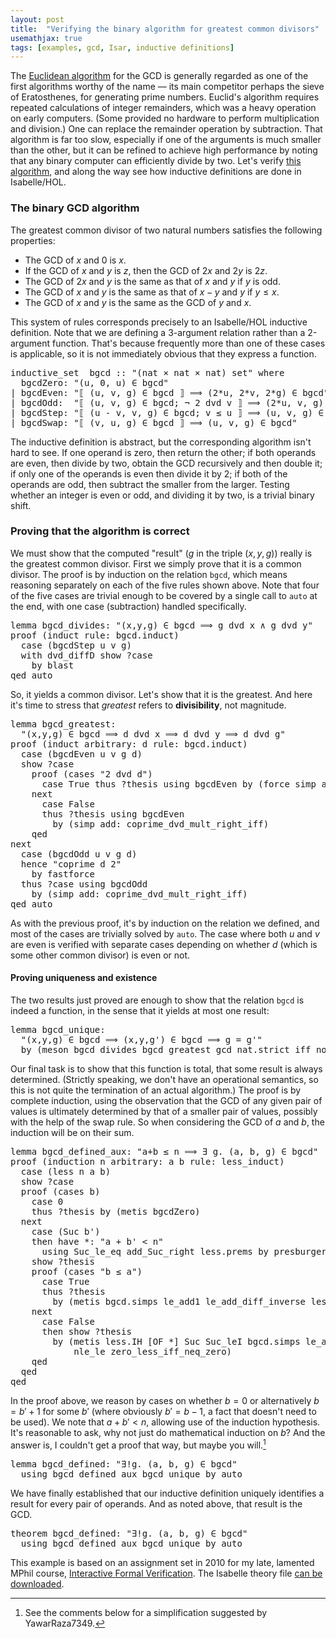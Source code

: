 ```yaml
---
layout: post
title:  "Verifying the binary algorithm for greatest common divisors"
usemathjax: true 
tags: [examples, gcd, Isar, inductive definitions]
---
```

The [Euclidean algorithm](https://en.wikipedia.org/wiki/Euclidean_algorithm) 
for the GCD is generally regarded as
one of the first algorithms worthy of the name ––
its main competitor perhaps the sieve of Eratosthenes, 
for generating prime numbers.
Euclid's algorithm requires repeated calculations
of integer remainders, which was a heavy operation on early computers.
(Some provided no hardware to perform multiplication and division.)
One can replace the remainder operation by subtraction.
That algorithm is far too slow, especially if one of the arguments
is much smaller than the other,
but it can be refined to achieve high performance by noting that 
any binary computer can efficiently divide by two.
Let's verify [this algorithm](https://en.wikipedia.org/wiki/Binary_GCD_algorithm), 
and along the way see how inductive definitions are done in Isabelle/HOL.

### The binary GCD algorithm

The greatest common divisor of two natural numbers satisfies 
the following properties:

* The GCD of $x$ and 0 is $x$.
* If the GCD of $x$ and $y$ is $z$, then the GCD of $2x$ and $2y$ is $2z$.
* The GCD of $2x$ and $y$ is the same as that of $x$ and $y$ if $y$ is odd.
* The GCD of $x$ and $y$ is the same as that of $x-y$ and $y$ if $y\le x$.
* The GCD of $x$ and $y$ is the same as the GCD of $y$ and $x$.

This system of rules corresponds precisely to an Isabelle/HOL inductive definition. Note that we are defining a 3-argument relation
rather than a 2-argument function.
That's because frequently more than one of these cases is
applicable, so it is not immediately obvious that they express a
function. 

<pre class="source">
<span class="keyword1 command">inductive_set</span>  <span class="entity">bgcd</span> <span class="main">::</span> <span class="quoted"><span class="quoted"><span>"</span><span class="main">(</span>nat</span> <span class="main">×</span></span> nat <span class="main">×</span> nat<span class="main">)</span> set<span>"</span> <span class="keyword2 keyword">where</span><span>
  </span>bgcdZero<span class="main">:</span> <span class="quoted"><span class="quoted"><span>"</span><span class="main">(</span><span class="free bound entity">u</span><span class="main">,</span> <span class="main">0</span></span><span class="main">,</span> <span class="free bound entity">u</span><span class="main">)</span> <span class="main">∈</span></span> <span class="free">bgcd</span><span>"</span><span>
</span><span class="main">|</span> bgcdEven<span class="main">:</span> <span class="quoted"><span class="quoted"><span>"</span><span class="main">⟦</span> <span class="main">(</span><span class="free bound entity">u</span><span class="main">,</span> <span class="free bound entity">v</span><span class="main">,</span> <span class="free bound entity">g</span><span class="main">)</span> <span class="main">∈</span></span> <span class="free">bgcd</span> <span class="main">⟧</span> <span class="main">⟹</span> <span class="main">(</span><span class="numeral">2</span><span class="main">*</span></span><span class="free bound entity">u</span><span class="main">,</span> <span class="numeral">2</span><span class="main">*</span><span class="free bound entity">v</span><span class="main">,</span> <span class="numeral">2</span><span class="main">*</span><span class="free bound entity">g</span><span class="main">)</span> <span class="main">∈</span> <span class="free">bgcd</span><span>"</span><span>
</span><span class="main">|</span> bgcdOdd<span class="main">:</span>  <span class="quoted"><span class="quoted"><span>"</span><span class="main">⟦</span> <span class="main">(</span><span class="free bound entity">u</span><span class="main">,</span> <span class="free bound entity">v</span><span class="main">,</span> <span class="free bound entity">g</span><span class="main">)</span> <span class="main">∈</span></span> <span class="free">bgcd</span><span class="main">;</span> <span class="main">¬</span></span> <span class="numeral">2</span> <span class="keyword1">dvd</span> <span class="free bound entity">v</span> <span class="main">⟧</span> <span class="main">⟹</span> <span class="main">(</span><span class="numeral">2</span><span class="main">*</span><span class="free bound entity">u</span><span class="main">,</span> <span class="free bound entity">v</span><span class="main">,</span> <span class="free bound entity">g</span><span class="main">)</span> <span class="main">∈</span> <span class="free">bgcd</span><span>"</span><span>
</span><span class="main">|</span> bgcdStep<span class="main">:</span> <span class="quoted"><span class="quoted"><span>"</span><span class="main">⟦</span> <span class="main">(</span><span class="free bound entity">u</span> <span class="main">-</span></span> <span class="free bound entity">v</span><span class="main">,</span> <span class="free bound entity">v</span><span class="main">,</span> <span class="free bound entity">g</span><span class="main">)</span> <span class="main">∈</span></span> <span class="free">bgcd</span><span class="main">;</span> <span class="free bound entity">v</span> <span class="main">≤</span> <span class="free bound entity">u</span> <span class="main">⟧</span> <span class="main">⟹</span> <span class="main">(</span><span class="free bound entity">u</span><span class="main">,</span> <span class="free bound entity">v</span><span class="main">,</span> <span class="free bound entity">g</span><span class="main">)</span> <span class="main">∈</span> <span class="free">bgcd</span><span>"</span><span>
</span><span class="main">|</span> bgcdSwap<span class="main">:</span> <span class="quoted"><span class="quoted"><span>"</span><span class="main">⟦</span> <span class="main">(</span><span class="free bound entity">v</span><span class="main">,</span> <span class="free bound entity">u</span><span class="main">,</span> <span class="free bound entity">g</span><span class="main">)</span> <span class="main">∈</span></span> <span class="free">bgcd</span> <span class="main">⟧</span> <span class="main">⟹</span> <span class="main">(</span><span class="free bound entity">u</span><span class="main">,</span> <span class="free bound entity">v</span><span class="main">,</span> <span class="free bound entity">g</span><span class="main">)</span> <span class="main">∈</span></span> <span class="free">bgcd</span><span>"</span>
</pre>

The inductive definition is abstract, but the corresponding
algorithm isn't hard to see.
If one operand is zero, then return the other;
if both operands are even, then divide by two, obtain the GCD recursively
and then double it; 
if only one of the operands is even then divide it by 2;
if both of the operands are odd, then subtract the smaller from the larger. Testing whether an integer is even or odd, and dividing it by two,
is a trivial binary shift.

### Proving that the algorithm is correct

We must show that the computed "result" 
($g$ in the triple $(x,y,g)$) really is the greatest common divisor.
First we simply prove that it is a common divisor.
The proof is by induction on the relation `bgcd`,
which means reasoning separately on each of the five rules shown above.
Note that four of the five cases are trivial enough to be covered
by a single call to `auto` at the end, with one case (subtraction)
handled specifically.

<pre class="source">
<span class="keyword1 command">lemma</span> bgcd_divides<span class="main">:</span> <span class="quoted"><span class="quoted"><span>"</span><span class="main">(</span><span class="free">x</span><span class="main">,</span><span class="free">y</span><span class="main">,</span><span class="free">g</span><span class="main">)</span> <span class="main">∈</span></span> bgcd</span> <span class="main">⟹</span> <span class="free">g</span> <span class="keyword1">dvd</span> <span class="free">x</span> <span class="main">∧</span> <span class="free">g</span> <span class="keyword1">dvd</span> <span class="free">y</span><span>"</span><span>
</span><span class="keyword1 command">proof</span> <span class="main">(</span><span class="operator">induct</span> <span class="quasi_keyword">rule</span><span class="main main">:</span> bgcd.induct<span class="main">)</span><span>
  </span><span class="keyword3 command">case</span> <span class="main">(</span>bgcdStep <span class="skolem">u</span> <span class="skolem">v</span> <span class="skolem">g</span><span class="main">)</span><span>
  </span><span class="keyword1 command">with</span> dvd_diffD <span class="keyword3 command">show</span> <span class="var quoted var">?case</span><span>
    </span><span class="keyword1 command">by</span> <span class="operator">blast</span><span>
</span><span class="keyword1 command">qed</span> <span class="operator">auto</span>
</pre>

So, it yields a common divisor. Let's show that it is the greatest.
And here it's time to stress that *greatest* refers to **divisibility**,
not magnitude.

<pre class="source">
<span class="keyword1 command">lemma</span> bgcd_greatest<span class="main">:</span><span>
  </span><span class="quoted"><span class="quoted"><span>"</span><span class="main">(</span><span class="free">x</span><span class="main">,</span><span class="free">y</span><span class="main">,</span><span class="free">g</span><span class="main">)</span> <span class="main">∈</span></span> bgcd</span> <span class="main">⟹</span> <span class="free">d</span> <span class="keyword1">dvd</span> <span class="free">x</span> <span class="main">⟹</span> <span class="free">d</span> <span class="keyword1">dvd</span> <span class="free">y</span> <span class="main">⟹</span> <span class="free">d</span> <span class="keyword1">dvd</span> <span class="free">g</span><span>"</span><span>
</span><span class="keyword1 command">proof</span> <span class="main">(</span><span class="operator">induct</span> <span class="quasi_keyword">arbitrary</span><span class="main main">:</span> <span class="quoted free">d</span> <span class="quasi_keyword">rule</span><span class="main main">:</span> bgcd.induct<span class="main">)</span><span>
  </span><span class="keyword3 command">case</span> <span class="main">(</span>bgcdEven <span class="skolem">u</span> <span class="skolem">v</span> <span class="skolem">g</span> <span class="skolem">d</span><span class="main">)</span><span> 
  </span><span class="keyword3 command">show</span> <span class="var quoted var">?case</span><span>
    </span><span class="keyword1 command">proof</span> <span class="main">(</span><span class="operator">cases</span> <span class="quoted"><span class="quoted"><span>"</span><span class="numeral">2</span> <span class="keyword1">dvd</span></span> <span class="skolem">d</span><span>"</span></span><span class="main">)</span><span> 
      </span><span class="keyword3 command">case</span> True <span class="keyword3 command">thus</span> <span class="var quoted var">?thesis</span> <span class="keyword1 command">using</span> bgcdEven <span class="keyword1 command">by</span> <span class="main">(</span><span class="operator">force</span> <span class="quasi_keyword">simp</span> <span class="quasi_keyword">add</span><span class="main main">:</span> dvd_def<span class="main">)</span><span> 
    </span><span class="keyword1 command">next</span><span>
      </span><span class="keyword3 command">case</span> False<span>
      </span><span class="keyword3 command">thus</span> <span class="var quoted var">?thesis</span> <span class="keyword1 command">using</span> bgcdEven<span>
        </span><span class="keyword1 command">by</span> <span class="main">(</span><span class="operator">simp</span> <span class="quasi_keyword">add</span><span class="main main">:</span> coprime_dvd_mult_right_iff<span class="main">)</span><span>
    </span><span class="keyword1 command">qed</span><span>
</span><span class="keyword1 command">next</span><span>
  </span><span class="keyword3 command">case</span> <span class="main">(</span>bgcdOdd <span class="skolem">u</span> <span class="skolem">v</span> <span class="skolem">g</span> <span class="skolem">d</span><span class="main">)</span><span>
  </span><span class="keyword1 command">hence</span> <span class="quoted"><span class="quoted"><span>"</span>coprime</span> <span class="skolem">d</span> <span class="numeral">2</span><span>"</span></span><span>
    </span><span class="keyword1 command">by</span> <span class="operator">fastforce</span><span>
  </span><span class="keyword3 command">thus</span> <span class="var quoted var">?case</span> <span class="keyword1 command">using</span> bgcdOdd<span>
    </span><span class="keyword1 command">by</span> <span class="main">(</span><span class="operator">simp</span> <span class="quasi_keyword">add</span><span class="main main">:</span> coprime_dvd_mult_right_iff<span class="main">)</span><span>
</span><span class="keyword1 command">qed</span> <span class="operator">auto</span>
</pre>

As with the previous proof, it's by induction on the relation we defined,
and most of the cases are trivially solved by `auto`.
The case where both $u$ and $v$ are even is verified with separate cases
depending on whether $d$ (which is some other common divisor)
is even or not.

#### Proving uniqueness and existence

The two results just proved are enough to show that the relation `bgcd`
is indeed a function, in the sense that it yields at most one result:

<pre class="source">
<span class="keyword1 command">lemma</span> bgcd_unique<span class="main">:</span><span> 
  </span><span class="quoted"><span class="quoted"><span>"</span><span class="main">(</span><span class="free">x</span><span class="main">,</span><span class="free">y</span><span class="main">,</span><span class="free">g</span><span class="main">)</span> <span class="main">∈</span></span> bgcd</span> <span class="main">⟹</span> <span class="main">(</span><span class="free">x</span><span class="main">,</span><span class="free">y</span><span class="main">,</span><span class="free">g'</span><span class="main">)</span> <span class="main">∈</span> bgcd <span class="main">⟹</span> <span class="free">g</span> <span class="main">=</span> <span class="free">g'</span><span>"</span><span>
  </span><span class="keyword1 command">by</span> <span class="main">(</span><span class="operator">meson</span> bgcd_divides bgcd_greatest gcd_nat.strict_iff_not<span class="main">)</span>
</pre>

Our final task is to show that this function is total, that some result
is always determined. 
(Strictly speaking, we don't have an operational semantics,
so this is not quite the termination of an actual algorithm.)
The proof is by complete induction, using the observation that
the GCD of any given pair of values is ultimately determined
by that of a smaller pair of values, possibly with the help
of the swap rule. So when considering the GCD of $a$ and $b$,
the induction will be on their sum.

<pre class="source">
<span class="keyword1 command">lemma</span> bgcd_defined_aux<span class="main">:</span> <span class="quoted"><span class="quoted"><span>"</span><span class="free">a</span><span class="main">+</span></span><span class="free">b</span> <span class="main">≤</span></span> <span class="free">n</span> <span class="main">⟹</span> <span class="main">∃</span> <span class="bound">g</span><span class="main">.</span> <span class="main">(</span><span class="free">a</span><span class="main">,</span> <span class="free">b</span><span class="main">,</span> <span class="bound">g</span><span class="main">)</span> <span class="main">∈</span> bgcd<span>"</span><span>
</span><span class="keyword1 command">proof</span> <span class="main">(</span><span class="operator">induction</span> <span class="quoted free">n</span> <span class="quasi_keyword">arbitrary</span><span class="main main">:</span> <span class="quoted free">a</span> <span class="quoted free">b</span> <span class="quasi_keyword">rule</span><span class="main main">:</span> less_induct<span class="main">)</span><span>
  </span><span class="keyword3 command">case</span> <span class="main">(</span>less <span class="skolem">n</span> <span class="skolem">a</span> <span class="skolem">b</span><span class="main">)</span><span>
  </span><span class="keyword3 command">show</span> <span class="var quoted var">?case</span><span>
  </span><span class="keyword1 command">proof</span> <span class="main">(</span><span class="operator">cases</span> <span class="quoted skolem">b</span><span class="main">)</span><span>
    </span><span class="keyword3 command">case</span> 0<span>
    </span><span class="keyword3 command">thus</span> <span class="var quoted var">?thesis</span> <span class="keyword1 command">by</span> <span class="main">(</span><span class="operator">metis</span> bgcdZero<span class="main">)</span><span> 
  </span><span class="keyword1 command">next</span><span>
    </span><span class="keyword3 command">case</span> <span class="main">(</span>Suc <span class="skolem">b'</span><span class="main">)</span><span>
    </span><span class="keyword1 command">then</span> <span class="keyword1 command">have</span> *<span class="main">:</span> <span class="quoted"><span class="quoted"><span>"</span><span class="skolem">a</span> <span class="main">+</span></span> <span class="skolem">b'</span> <span class="main">&lt;</span></span> <span class="skolem">n</span><span>"</span><span>
      </span><span class="keyword1 command">using</span> Suc_le_eq add_Suc_right less.prems <span class="keyword1 command">by</span> <span class="operator">presburger</span><span>
    </span><span class="keyword3 command">show</span> <span class="var quoted var">?thesis</span><span>
    </span><span class="keyword1 command">proof</span> <span class="main">(</span><span class="operator">cases</span> <span class="quoted"><span class="quoted"><span>"</span><span class="skolem">b</span> <span class="main">≤</span></span> <span class="skolem">a</span><span>"</span></span><span class="main">)</span><span>
      </span><span class="keyword3 command">case</span> True<span>
      </span><span class="keyword3 command">thus</span> <span class="var quoted var">?thesis</span><span>
        </span><span class="keyword1 command">by</span> <span class="main">(</span><span class="operator">metis</span> bgcd.simps le_add1 le_add_diff_inverse less.IH <span class="main main">[</span><span class="operator">OF</span> *<span class="main main">]</span><span class="main">)</span><span>
    </span><span class="keyword1 command">next</span><span>
      </span><span class="keyword3 command">case</span> False<span>
      </span><span class="keyword1 command">then</span> <span class="keyword3 command">show</span> <span class="var quoted var">?thesis</span><span>
        </span><span class="keyword1 command">by</span> <span class="main">(</span><span class="operator">metis</span> less.IH <span class="main main">[</span><span class="operator">OF</span> *<span class="main main">]</span> Suc Suc_leI bgcd.simps le_add_diff_inverse less_add_same_cancel2<span>
            </span>nle_le zero_less_iff_neq_zero<span class="main">)</span><span>
    </span><span class="keyword1 command">qed</span><span>
  </span><span class="keyword1 command">qed</span><span>
</span><span class="keyword1 command">qed</span>
</pre>

In the proof above, we reason by cases on whether $b=0$
or alternatively $b = b'+1$ for some $b'$ 
(where obviously $b'=b-1$, a fact that doesn't need to be used).
We note that $a+b'<n$, allowing use of the induction hypothesis.
It's reasonable to ask, why not just do mathematical induction on $b$?
And the answer is, I couldn't get a proof that way, but maybe you will.[^1]

[^1]: See the comments below for a simplification suggested by YawarRaza7349.

<pre class="source">
<span class="keyword1 command">lemma</span> bgcd_defined<span class="main">:</span> <span class="quoted"><span class="quoted"><span>"</span><span class="main">∃!</span><span class="bound">g</span><span class="main">.</span> <span class="main">(</span><span class="free">a</span><span class="main">,</span> <span class="free">b</span><span class="main">,</span> <span class="bound">g</span><span class="main">)</span> <span class="main">∈</span></span> bgcd</span><span>"</span><span>
  </span><span class="keyword1 command">using</span> bgcd_defined_aux bgcd_unique <span class="keyword1 command">by</span> <span class="operator">auto</span>
</pre>

We have finally established that our inductive definition
uniquely identifies a result for every pair of operands.
And as noted above, that result is the GCD.

<pre class="source">
<span class="keyword1 command">theorem</span> bgcd_defined<span class="main">:</span> <span class="quoted"><span class="quoted"><span>"</span><span class="main">∃!</span><span class="bound">g</span><span class="main">.</span> <span class="main">(</span><span class="free">a</span><span class="main">,</span> <span class="free">b</span><span class="main">,</span> <span class="bound">g</span><span class="main">)</span> <span class="main">∈</span></span> bgcd</span><span>"</span><span>
  </span><span class="keyword1 command">using</span> bgcd_defined_aux bgcd_unique <span class="keyword1 command">by</span> <span class="operator">auto</span>
</pre>

This example is based on an assignment set in 2010 for my late,
lamented MPhil course, [Interactive Formal Verification](https://www.cl.cam.ac.uk/teaching/2122/L21/).
The Isabelle theory file [can be downloaded](/Isabelle-Examples/Binary_Euclidean_Algorithm.thy).


